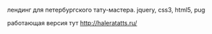 лендинг для петербургского тату-мастера.
jquery, css3, html5, pug

работающая версия тут
http://haleratatts.ru/
